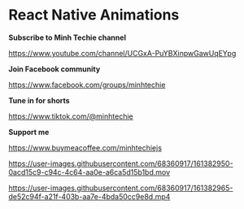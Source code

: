 # React Native Animations
**Subscribe to Minh Techie channel**

https://www.youtube.com/channel/UCGxA-PuYBXinpwGawUqEYpg

**Join Facebook community**

https://www.facebook.com/groups/minhtechie

**Tune in for shorts**

https://www.tiktok.com/@minhtechie

**Support me**

https://www.buymeacoffee.com/minhtechiejs  




https://user-images.githubusercontent.com/68360917/161382950-0acd15c9-c94c-4c64-aa0e-a6ca5d15b1bd.mov



https://user-images.githubusercontent.com/68360917/161382965-de52c94f-a21f-403b-aa7e-4bda50cc9e8d.mp4

